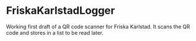 FriskaKarlstadLogger
====================
Working first draft of a QR code scanner for Friska Karlstad.
It scans the QR code and stores in a list to be read later.
